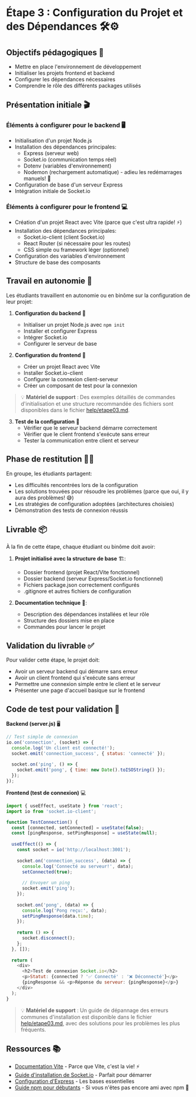 # Étape 3 : Configuration du Projet et des Dépendances 🛠️⚙️

## Objectifs pédagogiques 🎯
- Mettre en place l'environnement de développement
- Initialiser les projets frontend et backend
- Configurer les dépendances nécessaires
- Comprendre le rôle des différents packages utilisés

## Présentation initiale 🎬

### Éléments à configurer pour le backend 🖥️
- Initialisation d'un projet Node.js
- Installation des dépendances principales:
  - Express (serveur web)
  - Socket.io (communication temps réel)
  - Dotenv (variables d'environnement)
  - Nodemon (rechargement automatique) - adieu les redémarrages manuels! 👋
- Configuration de base d'un serveur Express
- Intégration initiale de Socket.io

### Éléments à configurer pour le frontend 💻
- Création d'un projet React avec Vite (parce que c'est ultra rapide! ⚡)
- Installation des dépendances principales:
  - Socket.io-client (client Socket.io)
  - React Router (si nécessaire pour les routes)
  - CSS simple ou framework léger (optionnel)
- Configuration des variables d'environnement
- Structure de base des composants

## Travail en autonomie 🚀

Les étudiants travaillent en autonomie ou en binôme sur la configuration de leur projet:

1. **Configuration du backend** 🔧
   - Initialiser un projet Node.js avec `npm init` 
   - Installer et configurer Express
   - Intégrer Socket.io
   - Configurer le serveur de base

2. **Configuration du frontend** 🎨
   - Créer un projet React avec Vite
   - Installer Socket.io-client
   - Configurer la connexion client-serveur
   - Créer un composant de test pour la connexion

> 💡 **Matériel de support** : Des exemples détaillés de commandes d'initialisation et une structure recommandée des fichiers sont disponibles dans le fichier [help/etape03.md](help/etape03.md).

3. **Test de la configuration** 🧪
   - Vérifier que le serveur backend démarre correctement
   - Vérifier que le client frontend s'exécute sans erreur
   - Tester la communication entre client et serveur

## Phase de restitution 👨‍🏫

En groupe, les étudiants partagent:
- Les difficultés rencontrées lors de la configuration
- Les solutions trouvées pour résoudre les problèmes (parce que oui, il y aura des problèmes! 😅)
- Les stratégies de configuration adoptées (architectures choisies)
- Démonstration des tests de connexion réussis

## Livrable 📦

À la fin de cette étape, chaque étudiant ou binôme doit avoir:

1. **Projet initialisé avec la structure de base** 🏗️:
   - Dossier frontend (projet React/Vite fonctionnel)
   - Dossier backend (serveur Express/Socket.io fonctionnel)
   - Fichiers package.json correctement configurés
   - .gitignore et autres fichiers de configuration

2. **Documentation technique** 📝:
   - Description des dépendances installées et leur rôle
   - Structure des dossiers mise en place
   - Commandes pour lancer le projet

## Validation du livrable ✅

Pour valider cette étape, le projet doit:
- Avoir un serveur backend qui démarre sans erreur
- Avoir un client frontend qui s'exécute sans erreur
- Permettre une connexion simple entre le client et le serveur
- Présenter une page d'accueil basique sur le frontend

## Code de test pour validation 🧪

**Backend (server.js)** 🖥️
```javascript
// Test simple de connexion
io.on('connection', (socket) => {
  console.log('Un client est connecté!');
  socket.emit('connection_success', { status: 'connecté' });
  
  socket.on('ping', () => {
    socket.emit('pong', { time: new Date().toISOString() });
  });
});
```

**Frontend (test de connexion)** 💻
```javascript
import { useEffect, useState } from 'react';
import io from 'socket.io-client';

function TestConnection() {
  const [connected, setConnected] = useState(false);
  const [pingResponse, setPingResponse] = useState(null);
  
  useEffect(() => {
    const socket = io('http://localhost:3001');
    
    socket.on('connection_success', (data) => {
      console.log('Connecté au serveur!', data);
      setConnected(true);
      
      // Envoyer un ping
      socket.emit('ping');
    });
    
    socket.on('pong', (data) => {
      console.log('Pong reçu:', data);
      setPingResponse(data.time);
    });
    
    return () => {
      socket.disconnect();
    };
  }, []);
  
  return (
    <div>
      <h2>Test de connexion Socket.io</h2>
      <p>Statut: {connected ? '✅ Connecté' : '❌ Déconnecté'}</p>
      {pingResponse && <p>Réponse du serveur: {pingResponse}</p>}
    </div>
  );
}
```

> 💡 **Matériel de support** : Un guide de dépannage des erreurs communes d'installation est disponible dans le fichier [help/etape03.md](help/etape03.md), avec des solutions pour les problèmes les plus fréquents.

## Ressources 📚
- [Documentation Vite](https://vitejs.dev/guide/) - Parce que Vite, c'est la vie! ⚡
- [Guide d'installation de Socket.io](https://socket.io/get-started/chat) - Parfait pour démarrer
- [Configuration d'Express](https://expressjs.com/fr/starter/installing.html) - Les bases essentielles
- [Guide npm pour débutants](https://nodesource.com/blog/an-absolute-beginners-guide-to-using-npm/) - Si vous n'êtes pas encore ami avec npm 🤝 